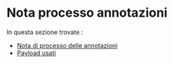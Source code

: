 # Nota processo annotazioni

In questa sezione trovate :
* [Nota di processo delle annotazioni](NotaProcessoAnnotazioniAndQuickCoopServiceFlow.pdf)
* [Payload usati](payload-json-servizi-cooperativi-flusso-base-v1.20.0/index.md)